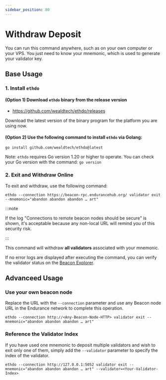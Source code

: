 ```yaml
---
sidebar_position: 80
---
```


# Withdraw Deposit

You can run this command anywhere, such as on your own computer or your VPS. You just need to know your mnemonic, which is used to generate your validator key.

## Base Usage

### 1. Install `ethdo`

#### (Option 1) Download `ethdo` binary from the release version

- https://github.com/wealdtech/ethdo/releases

Download the latest version of the binary program for the platform you are using now.

#### (Option 2) Use the following command to install `ethdo` via Golang:

```
go install github.com/wealdtech/ethdo@latest
```
Note: `ethdo` requires Go version 1.20 or higher to operate. You can check your Go version with the command: `go version`

### 2. Exit and Withdraw Online

To exit and withdraw, use the following command:

```
ethdo --connection https://beacon-rpc.endurancehub.org/ validator exit --mnemonic="abandon abandon abandon … art"
```

:::note

If the log "Connections to remote beacon nodes should be secure" is shown, it's acceptable because any non-local URL will remind you of this security risk.

:::

This command will withdraw **all validators** associated with your mnemonic. 

If no error logs are displayed after executing the command, you can verify the validator status on the [Beacon Explorer](https://beacon.fusionist.io/).

## Advanceed Usage

### Use your own beacon node

Replace the URL with the `--connection` parameter and use any Beacon node URL in the Endurance network to complete this operation.

```
ethdo --connection http://<Any-Beacon-Node-HTTP> validator exit --mnemonic="abandon abandon abandon … art"
```

### Reference the Validator Index

If you have used one mnemonic to deposit multiple validators and wish to exit only one of them, simply add the `--validator` parameter to specify the index of the validator.

```
ethdo --connection http://127.0.0.1:5052 validator exit --mnemonic="abandon abandon abandon … art" --validator=<Your-Validator-Index>
```